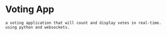 # Voting App
    a voting application that will count and display votes in real-time. using python and websockets.
